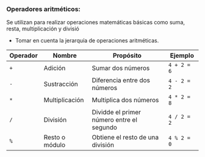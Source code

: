 ###  Operadores aritméticos:

Se utilizan para realizar operaciones matemáticas básicas como suma, resta, multiplicación y divisió

+ Tomar en cuenta la jerarquía de operaciones aritméticas.

| Operador | Nombre | Propósito | Ejemplo |
| -- | -- | -- | -- |
| `+` | Adición | Sumar dos números | `4 + 2 = 6` |
| `-` | Sustracción | Diferencia entre dos números | `4 - 2 = 2` |
| `*` | Multiplicación | Multiplica dos números | `4 * 2 = 8` |
| `/` | División | Dividde el primer número entre el segundo | `4 / 2 = 2` |
| `%` | Resto o módulo | Obtiene el resto de una división |  `4 % 2 = 0 ` |
